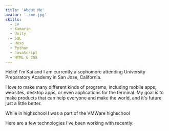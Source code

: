 ```yaml
---
title: 'About Me'
avatar: './me.jpg'
skills:
  - C#
  - Xamarin
  - Unity
  - SQL
  - Hexo
  - Python
  - JavaScript
  - HTML & CSS
---
```


Hello! I'm Kai and I am currently a sophomore attending University Preparatory Academy in San Jose, California.

I love to make many different kinds of programs, including mobile apps, websites, desktop apps, or even applications for the terminal. My goal is to make products that can help everyone and make the world, and it's future just a little better.

While in highschool I was a part of the VMWare highschool 

Here are a few technologies I've been working with recently:
